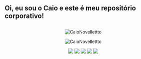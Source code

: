 <!--
**Kionovelletto/kionovelletto** is a ✨ _special_ ✨ repository because its `README.md` (this file) appears on your GitHub profile.

Here are some ideas to get you started:

- 🔭 I’m currently working on ...
- 🌱 I’m currently learning ...
- 👯 I’m looking to collaborate on ...
- 🤔 I’m looking for help with ...
- 💬 Ask me about ...
- 📫 How to reach me: ...
- 😄 Pronouns: ...
- ⚡ Fun fact: ...
-->
## Oi, eu sou o Caio e este é meu repositório corporativo!
<div align="center">
  
    
  ##
<!--    
   ![Alt Text](https://user-images.githubusercontent.com/15057595/214445769-f3246d3d-8492-4cb6-87fa-d3b262246c16.gif)
    
    
  ![Top Langs](https://github-readme-stats.vercel.app/api/top-langs/?username=kionovelletto&layout=compact&langs_count=16&theme=tokyonight)  
-->    
</div>
  <p align="center"> <img src="https://komarev.com/ghpvc/?username=CaioNovellettto&label=Repository%20views&color=8fce00&style=flat" alt="CaioNovellettto" /> </p>

</div>
  <p align="center"> <img src="https://github-readme-stats.vercel.app/api?username={CaioNovellettto}&theme=blue-green" alt="CaioNovellettto" /> </p>
  
<div align="center">
 <a href="mailto:caio.novelletto@vhlsistemas.com.br" target="_blank"><img src="https://img.shields.io/badge/Gmail-D14836?style=for-the-badge&logo=gmail&logoColor=white target="_blank"></a>
 <a href="mailto:caio.novelletto@vhlsistemas.com.br" target="_blank"><img src="https://img.shields.io/badge/Linux-FCC624?style=for-the-badge&logo=linux&logoColor=black target="_blank"></a>
 <a href="mailto:caio.novelletto@vhlsistemas.com.br" target="_blank"><img src="https://img.shields.io/badge/Shell_Script-121011?style=for-the-badge&logo=gnu-bash&logoColor=white target="_blank"></a>
 <a href="mailto:caio.novelletto@vhlsistemas.com.br" target="_blank"><img src="https://img.shields.io/badge/PostgreSQL-316192?style=for-the-badge&logo=postgresql&logoColor=white target="_blank"></a>
 <a href="mailto:caio.novelletto@vhlsistemas.com.br" target="_blank"><img src="https://img.shields.io/badge/MySQL-005C84?style=for-the-badge&logo=mysql&logoColor=white target="_blank"></a>  
</div>
